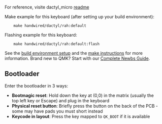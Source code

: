 For reference, visite dactyl_micro [readme](https://github.com/qmk/qmk_firmware/blob/master/keyboards/handwired/dactyl_promicro/readme.md)

Make example for this keyboard (after setting up your build environment):
```
    make handwired/dactyl/rah:default
```
Flashing example for this keyboard:
```
    make handwired/dactyl/rah:default:flash
```
See the [build environment setup](https://docs.qmk.fm/#/getting_started_build_tools) and the [make instructions](https://docs.qmk.fm/#/getting_started_make_guide) for more information. Brand new to QMK? Start with our [Complete Newbs Guide](https://docs.qmk.fm/#/newbs).

## Bootloader

Enter the bootloader in 3 ways:

* **Bootmagic reset**: Hold down the key at (0,0) in the matrix (usually the top left key or Escape) and plug in the keyboard
* **Physical reset button**: Briefly press the button on the back of the PCB - some may have pads you must short instead
* **Keycode in layout**: Press the key mapped to `QK_BOOT` if it is available